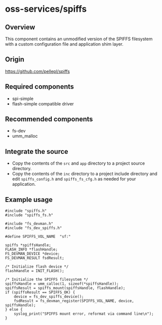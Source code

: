 # oss-services/spiffs

## Overview

This component contains an unmodified version of the SPIFFS filesystem
with a custom configuration file and application shim layer.

## Origin

https://github.com/pellepl/spiffs

## Required components

- spi-simple
- flash-simple compatible driver

## Recommended components

- fs-dev
- umm_malloc

## Integrate the source

- Copy the contents of the `src` and `app` directory to a project source
  directory.
- Copy the contents of the `inc` directory to a project include directory
  and edit `spiffs_config.h` and `spiffs_fs_cfg.h` as needed for your
  application.

## Example usage

```
#include "spiffs.h"
#include "spiffs_fs.h"

#include "fs_devman.h"
#include "fs_dev_spiffs.h"

#define SPIFFS_VOL_NAME  "sf:"

spiffs *spiffsHandle;
FLASH_INFO *flashHandle;
FS_DEVMAN_DEVICE *device;
FS_DEVMAN_RESULT fsdResult;

/* Initialize flash device */
flashHandle = INIT_FLASH();

/* Initialize the SPIFFS filesystem */
spiffsHandle = umm_calloc(1, sizeof(*spiffsHandle));
spiffsResult = spiffs_mount(spiffsHandle, flashHandle);
if (spiffsResult == SPIFFS_OK) {
    device = fs_dev_spiffs_device();
    fsdResult = fs_devman_register(SPIFFS_VOL_NAME, device, spiffsHandle);
} else {
    syslog_print("SPIFFS mount error, reformat via command line\n");
}
```


